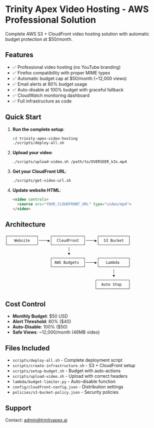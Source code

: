# Trinity Apex Video Hosting - AWS Professional Solution

Complete AWS S3 + CloudFront video hosting solution with automatic budget protection at $50/month.

## Features
- ✅ Professional video hosting (no YouTube branding)
- ✅ Firefox compatibility with proper MIME types
- ✅ Automatic budget cap at $50/month (~12,000 views)
- ✅ Email alerts at 80% budget usage
- ✅ Auto-disable at 100% budget with graceful fallback
- ✅ CloudWatch monitoring dashboard
- ✅ Full infrastructure as code

## Quick Start

1. **Run the complete setup**:
   ```bash
   cd trinity-apex-video-hosting
   ./scripts/deploy-all.sh
   ```

2. **Upload your video**:
   ```bash
   ./scripts/upload-video.sh /path/to/OVERSEER_k3s.mp4
   ```

3. **Get your CloudFront URL**:
   ```bash
   ./scripts/get-video-url.sh
   ```

4. **Update website HTML**:
   ```html
   <video controls>
     <source src="YOUR_CLOUDFRONT_URL" type="video/mp4">
   </video>
   ```

## Architecture

```
┌─────────────┐     ┌──────────────┐     ┌─────────────┐
│   Website   │────▶│  CloudFront  │────▶│  S3 Bucket  │
└─────────────┘     └──────────────┘     └─────────────┘
                            │
                            ▼
                    ┌──────────────┐     ┌─────────────┐
                    │ AWS Budgets  │────▶│   Lambda    │
                    └──────────────┘     └─────────────┘
                                                │
                                                ▼
                                        ┌──────────────┐
                                        │  Auto Stop   │
                                        └──────────────┘
```

## Cost Control

- **Monthly Budget**: $50 USD
- **Alert Threshold**: 80% ($40)
- **Auto-Disable**: 100% ($50)
- **Safe Views**: ~12,000/month (46MB video)

## Files Included

- `scripts/deploy-all.sh` - Complete deployment script
- `scripts/create-infrastructure.sh` - S3 + CloudFront setup
- `scripts/setup-budget.sh` - Budget with auto-actions
- `scripts/upload-video.sh` - Upload with correct headers
- `lambda/budget-limiter.py` - Auto-disable function
- `config/cloudfront-config.json` - Distribution settings
- `policies/s3-bucket-policy.json` - Security policies

## Support

Contact: admin@trinityapex.ai